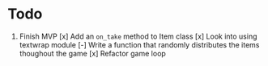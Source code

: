 # Todo

1. Finish MVP
   [x] Add an `on_take` method to Item class
   [x] Look into using textwrap module
   [-] Write a function that randomly distributes the items thoughout the game
   [x] Refactor game loop
